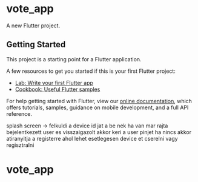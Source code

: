 # vote_app

A new Flutter project.

## Getting Started

This project is a starting point for a Flutter application.

A few resources to get you started if this is your first Flutter project:

- [Lab: Write your first Flutter app](https://flutter.io/docs/get-started/codelab)
- [Cookbook: Useful Flutter samples](https://flutter.io/docs/cookbook)

For help getting started with Flutter, view our 
[online documentation](https://flutter.io/docs), which offers tutorials, 
samples, guidance on mobile development, and a full API reference.




splash screen -> felkuldi a device id jat a be nek ha van mar rajta bejelentkezett user es visszaigazolt akkor keri a user pinjet ha nincs akkor atiranyitja a registerre
ahol lehet esetlegesen device et cserelni vagy regisztralni  
# vote_app
